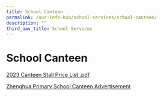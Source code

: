```yaml
---
title: School Canteen
permalink: /our-info-hub/school-services/school-canteen/
description: ""
third_nav_title: School Services
---
```

# School Canteen

[2023 Canteen Stall Price List .pdf](/files/Our%20Info%20Hub/2023%20Canteen%20Stall%20Price%20List%20Final_171122.pdf)

[Zhenghua Primary School Canteen Advertisement](/files/Our%20Info%20Hub/zhenghua%20primary%20school%20canteen%20advertisement.pdf)